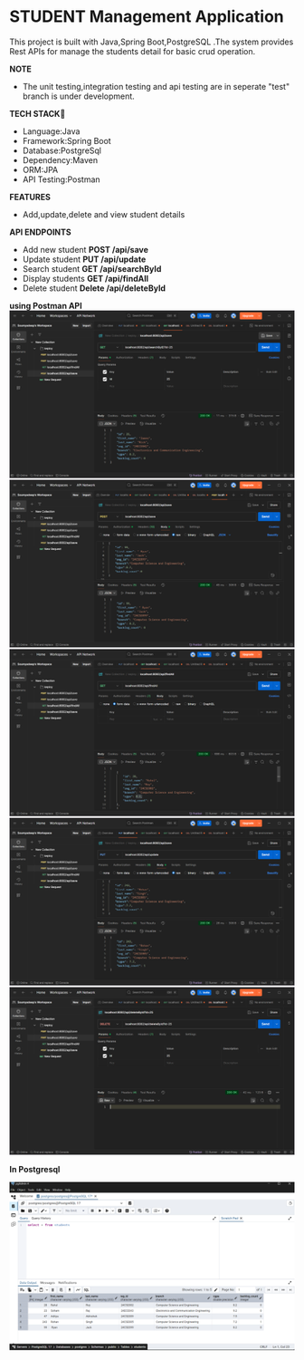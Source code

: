 # STUDENT Management Application

This project is built with Java,Spring Boot,PostgreSQL .The system provides Rest APIs for manage the students detail for basic crud operation.

**NOTE**

* The unit testing,integration testing and api testing are in seperate "test" branch is under development.

**TECH STACK**🚀

* Language:Java
* Framework:Spring Boot
* Database:PostgreSql
* Dependency:Maven
* ORM:JPA
* API Testing:Postman

**FEATURES**
* Add,update,delete and view student details 

**API ENDPOINTS**

* Add new student
  **POST /api/save**
* Update student
  **PUT /api/update**
* Search student
  **GET /api/searchById**
* Display students
  **GET /api/findAll**
* Delete student
  **Delete /api/deleteById**






**using Postman API**
![GET](<image/Screenshot 2025-06-21 124639.png>) 
![POST](<image/Screenshot 2025-06-21 124820.png>)
![GET](<image/Screenshot 2025-06-21 124650.png>)
![PUT](<image/Screenshot 2025-06-21 124702.png>)
![DELETE](<image/Screenshot 2025-06-21 124713.png>)

**In Postgresql**

![](<image/Screenshot 2025-06-21 130005.png>)

